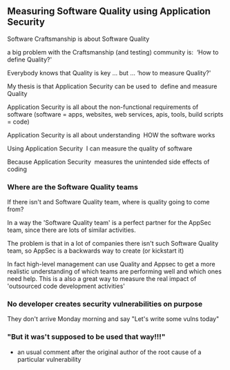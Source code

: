## Measuring Software Quality using Application Security

Software Craftsmanship is about Software Quality

a big problem with the Craftsmanship (and testing) community is:  ‘How to define Quality?'

Everybody knows that Quality is key … but … ‘how to measure Quality?'

My thesis is that Application Security can be used to  define and measure Quality

Application Security is all about the non-functional requirements of software (software = apps, websites, web services, apis, tools, build scripts = code)

Application Security is all about understanding  HOW the software works

Using Application Security  I can measure the quality of software

Because Application Security  measures the unintended side effects of coding


### Where are the Software Quality teams

If there isn't and Software Quality team, where is quality going to come from?

In a way the 'Software Quality team' is a perfect partner for the AppSec team, since there are lots of similar activities.

The problem is that in a lot of companies there isn't such Software Quality team, so AppSec is a backwards way to create (or kickstart it)

In fact high-level management can use Quality and Appsec to get a more realistic understanding of which teams are performing well and which ones need help. This is a also a great way to measure the real impact of 'outsourced code development activities'

### No developer creates security vulnerabilities on purpose

They don't arrive Monday morning and say "Let's write some vulns today"

### "But it was't supposed to be used that way!!!"

- an usual comment after the original author of the root cause of a particular vulnerability
